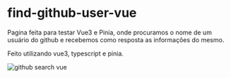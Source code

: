 <h1>find-github-user-vue</h1>

Pagina feita para testar Vue3 e Pinia, onde procuramos o nome de um usuário do github e recebemos como resposta as informações do mesmo.

Feito utilizando vue3, typescript e pinia.

![github search vue](https://user-images.githubusercontent.com/94466782/226430401-1b79065d-d09d-46c6-9481-de23ea43b82f.png)
